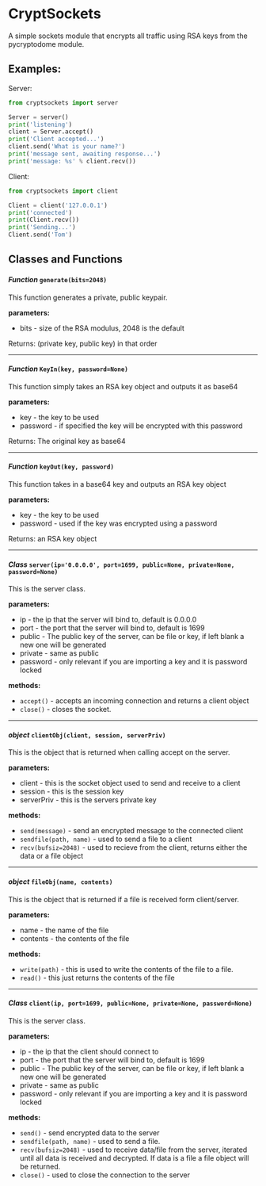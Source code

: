 # CryptSockets

A simple sockets module that encrypts all traffic using RSA keys from the pycryptodome module.


## Examples:

Server:

```python
from cryptsockets import server

Server = server()
print('listening')
client = Server.accept()
print('Client accepted...')
client.send('What is your name?')
print('message sent, awaiting response...')
print('message: %s' % client.recv())
```

Client:

```python
from cryptsockets import client

Client = client('127.0.0.1')
print('connected')
print(Client.recv())
print('Sending...')
Client.send('Tom')
```

## Classes and Functions

#### *Function* `generate(bits=2048)`

   This function generates a private, public keypair.
  
   **parameters:**   
   * bits - size of the RSA modulus, 2048 is the default
  
   Returns: (private key, public key) in that order
   <hr>
   
#### *Function* `KeyIn(key, password=None)`

   This function simply takes an RSA key object and outputs it as base64
   
   **parameters:**
   * key - the key to be used
   * password - if specified the key will be encrypted with this password
   
   Returns: The original key as base64
   
   <hr>
   
#### *Function* `keyOut(key, password)`

   This function takes in a base64 key and outputs an RSA key object
   
   **parameters:**
   * key - the key to be used
   * password - used if the key was encrypted using a password
   
   Returns: an RSA key object

   <hr>
   
#### *Class* `server(ip='0.0.0.0', port=1699, public=None, private=None, password=None)`

   This is the server class.
  
   **parameters:**
   * ip - the ip that the server will bind to, default is 0.0.0.0
   * port - the port that the server will bind to, default is 1699
   * public - The public key of the server, can be file or key, if left blank a new one will be generated
   * private - same as public
   * password - only relevant if you are importing a key and it is password locked

   **methods:**
   * `accept()` - accepts an incoming connection and returns a client object
   * `close()` - closes the socket.
   <hr>
   
#### *object* `clientObj(client, session, serverPriv)`

   This is the object that is returned when calling accept on the server.
   
   **parameters:**
   * client - this is the socket object used to send and receive to a client
   * session - this is the session key
   * serverPriv - this is the servers private key
   
   **methods:**
   * `send(message)` - send an encrypted message to the connected client
   * `sendfile(path, name)` - used to send a file to a client
   * `recv(bufsiz=2048)` - used to recieve from the client, returns either the data or a file object
   
   <hr>

#### *object* `fileObj(name, contents)`

   This is the object that is returned if a file is received form client/server. 
   
   **parameters:**
   * name - the name of the file
   * contents - the contents of the file
   
   **methods:**
   * `write(path)` - this is used to write the contents of the file to a file.
   *  `read()` - this just returns the contents of the file
   
   <hr>

#### *Class* `client(ip, port=1699, public=None, private=None, password=None)`

   This is the server class.
  
   **parameters:**
   * ip - the ip that the client should connect to
   * port - the port that the server will bind to, default is 1699
   * public - The public key of the server, can be file or key, if left blank a new one will be generated
   * private - same as public
   * password - only relevant if you are importing a key and it is password locked

   **methods:**
   * `send()` - send encrypted data to the server
   * `sendfile(path, name)` - used to send a file.
   * `recv(bufsiz=2048)` - used to receive data/file from the server, iterated until all data is received and decrypted. If data is a file a file object will be returned.
   * `close()` - used to close the connection to the server
